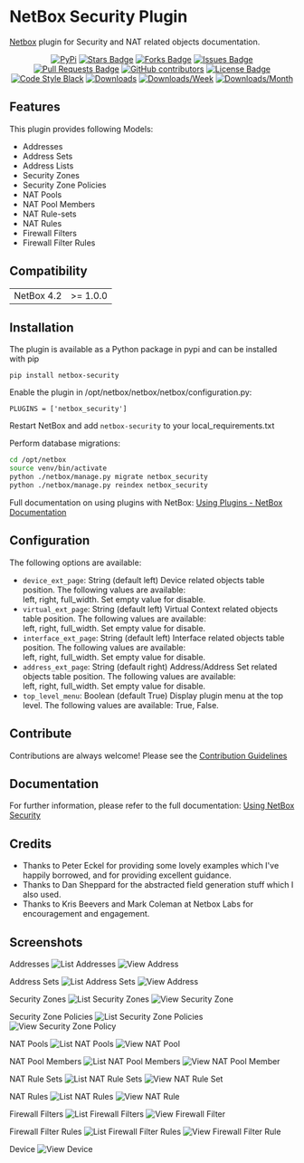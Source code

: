 # NetBox Security Plugin
[Netbox](https://github.com/netbox-community/netbox) plugin for Security and NAT related objects documentation.

<div align="center">
<a href="https://pypi.org/project/netbox-security/"><img src="https://img.shields.io/pypi/v/netbox-security" alt="PyPi"/></a>
<a href="https://github.com/andy-shady-org/netbox-security/stargazers"><img src="https://img.shields.io/github/stars/andy-shady-org/netbox-security?style=flat" alt="Stars Badge"/></a>
<a href="https://github.com/andy-shady-org/netbox-security/network/members"><img src="https://img.shields.io/github/forks/andy-shady-org/netbox-security?style=flat" alt="Forks Badge"/></a>
<a href="https://github.com/andy-shady-org/netbox-security/issues"><img src="https://img.shields.io/github/issues/andy-shady-org/netbox-security" alt="Issues Badge"/></a>
<a href="https://github.com/andy-shady-org/netbox-security/pulls"><img src="https://img.shields.io/github/issues-pr/andy-shady-org/netbox-security" alt="Pull Requests Badge"/></a>
<a href="https://github.com/andy-shady-org/netbox-security/graphs/contributors"><img alt="GitHub contributors" src="https://img.shields.io/github/contributors/andy-shady-org/netbox-security?color=2b9348"></a>
<a href="https://github.com/andy-shady-org/netbox-security/blob/master/LICENSE"><img src="https://img.shields.io/github/license/andy-shady-org/netbox-security?color=2b9348" alt="License Badge"/></a>
<a href="https://github.com/psf/black"><img src="https://img.shields.io/badge/code%20style-black-000000.svg" alt="Code Style Black"/></a>
<a href="https://pepy.tech/project/netbox-security"><img alt="Downloads" src="https://static.pepy.tech/badge/netbox-security"></a>
<a href="https://pepy.tech/project/netbox-security"><img alt="Downloads/Week" src="https://static.pepy.tech/badge/netbox-security/month"></a>
<a href="https://pepy.tech/project/netbox-security"><img alt="Downloads/Month" src="https://static.pepy.tech/badge/netbox-security/week"></a>
</div>


## Features
This plugin provides following Models:
* Addresses
* Address Sets
* Address Lists
* Security Zones
* Security Zone Policies
* NAT Pools
* NAT Pool Members
* NAT Rule-sets
* NAT Rules
* Firewall Filters
* Firewall Filter Rules

## Compatibility

|            |           |
|------------|-----------|
| NetBox 4.2 | \>= 1.0.0 |

## Installation

The plugin is available as a Python package in pypi and can be installed with pip  

```
pip install netbox-security
```
Enable the plugin in /opt/netbox/netbox/netbox/configuration.py:
```
PLUGINS = ['netbox_security']
```
Restart NetBox and add `netbox-security` to your local_requirements.txt

Perform database migrations:
```bash
cd /opt/netbox
source venv/bin/activate
python ./netbox/manage.py migrate netbox_security
python ./netbox/manage.py reindex netbox_security
```

Full documentation on using plugins with NetBox: [Using Plugins - NetBox Documentation](https://netbox.readthedocs.io/en/stable/plugins/)


## Configuration

The following options are available:
* `device_ext_page`: String (default left) Device related objects table position. The following values are available:  
left, right, full_width. Set empty value for disable.
* `virtual_ext_page`: String (default left) Virtual Context related objects table position. The following values are available:  
left, right, full_width. Set empty value for disable.
* `interface_ext_page`: String (default left) Interface related objects table position. The following values are available:  
left, right, full_width. Set empty value for disable.
* `address_ext_page`: String (default right) Address/Address Set related objects table position. The following values are available:  
left, right, full_width. Set empty value for disable.
* `top_level_menu`: Boolean (default True) Display plugin menu at the top level. The following values are available: True, False.


## Contribute

Contributions are always welcome! Please see the [Contribution Guidelines](CONTRIBUTING.md)


## Documentation

For further information, please refer to the full documentation: [Using NetBox Security](docs/using_netbox_security.md)


## Credits

- Thanks to Peter Eckel for providing some lovely examples which I've happily borrowed, and for providing excellent guidance.
- Thanks to Dan Sheppard for the abstracted field generation stuff which I also used.
- Thanks to Kris Beevers and Mark Coleman at Netbox Labs for encouragement and engagement.


## Screenshots
Addresses
![List Addresses](docs/img/address_list.png)
![View Address](docs/img/address.png)

Address Sets
![List Address Sets](docs/img/address_set_list.png)
![View Address](docs/img/address_set.png)

Security Zones
![List Security Zones](docs/img/security_zone_list.png)
![View Security Zone](docs/img/security_zone.png)

Security Zone Policies
![List Security Zone Policies](docs/img/policies_list.png)
![View Security Zone Policy](docs/img/policy.png)

NAT Pools
![List NAT Pools](docs/img/nat-pool-list.png)
![View NAT Pool](docs/img/nat-pool.png)

NAT Pool Members
![List NAT Pool Members](docs/img/members.png)
![View NAT Pool Member](docs/img/nat-pool-member.png)

NAT Rule Sets
![List NAT Rule Sets](docs/img/nat-rule-set-list.png)
![View NAT Rule Set](docs/img/nat-rule-set.png)

NAT Rules
![List NAT Rules](docs/img/nat-rule-list.png)
![View NAT Rule](docs/img/nat-rule.png)

Firewall Filters
![List Firewall Filters](docs/img/firewall-filter-list.png)
![View Firewall Filter](docs/img/firewall-filter.png)

Firewall Filter Rules
![List Firewall Filter Rules](docs/img/firewall-rule-list.png)
![View Firewall Filter Rule](docs/img/firewall-rule.png)

Device
![View Device](docs/img/device.png)
